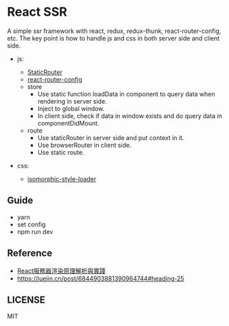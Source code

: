 # React SSR 
 A simple ssr framework with react, redux, redux-thunk, react-router-config, etc.
 The key point is how to handle js and css in both server side and client side.
- js:
  
  - [StaticRouter](https://reactrouter.com/web/guides/quick-start)
  - [react-router-config](https://github.com/ReactTraining/react-router/tree/master/packages/react-router-config)
  - store
    - Use static function loadData in component to query data when rendering in server side.
    - Inject to global window.
    - In client side, check if data in window exists and do query data in componentDidMount.
  - route  
    - Use staticRouter in server side and put context in it.
    - Use browserRouter in client side.
    - Use static route.
- css:
  - [isomorphic-style-loader](https://github.com/kriasoft/isomorphic-style-loader)
 

## Guide
- yarn
- set config
- npm run dev


## Reference
- [React服務器渲染原理解析與實踐](https://coding.imooc.com/learn/list/276.html)
- https://juejin.cn/post/6844903881390964744#heading-25
## LICENSE

MIT
